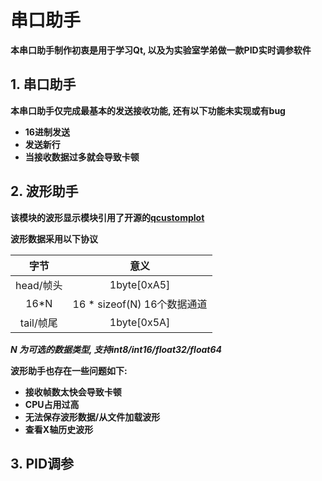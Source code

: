 # 串口助手

**本串口助手制作初衷是用于学习Qt, 以及为实验室学弟做一款PID实时调参软件**

## 1. 串口助手

**本串口助手仅完成最基本的发送接收功能, 还有以下功能未实现或有bug**

* **16进制发送**
* **发送新行**
* **当接收数据过多就会导致卡顿**

## 2. 波形助手

**该模块的波形显示模块引用了开源的[qcustomplot](https://www.qcustomplot.com/ )**

**波形数据采用以下协议**

|   字节    |            意义             |
| :-------: | :-------------------------: |
| head/帧头 |         1byte[0xA5]         |
|   16*N    | 16 * sizeof(N) 16个数据通道 |
| tail/帧尾 |         1byte[0x5A]         |

***N 为可选的数据类型, 支持int8/int16/float32/float64***

**波形助手也存在一些问题如下:**

* **接收帧数太快会导致卡顿**
* **CPU占用过高**
* **无法保存波形数据/从文件加载波形**
* **查看X轴历史波形**

## 3. PID调参



